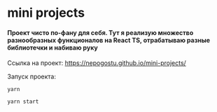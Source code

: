 # mini projects

#### Проект чисто по-фану для себя. Тут я реализую множество разнообразных функционалов на React TS, отрабатываю разные библиотечки и набиваю руку

Ссылка на проект: https://nepogostu.github.io/mini-projects/

Запуск проекта:
```
yarn

yarn start

```
